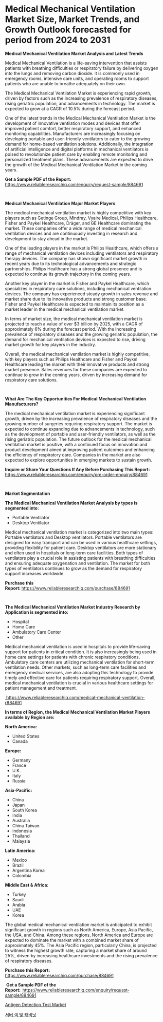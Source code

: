 <p><h1>Medical Mechanical Ventilation Market Size, Market Trends, and Growth Outlook forecasted for period from 2024 to 2031</h1></p><p><strong>Medical Mechanical Ventilation Market Analysis and Latest Trends</strong></p>
<p><p>Medical Mechanical Ventilation is a life-saving intervention that assists patients with breathing difficulties or respiratory failure by delivering oxygen into the lungs and removing carbon dioxide. It is commonly used in emergency rooms, intensive care units, and operating rooms to support patients who are unable to breathe adequately on their own. </p><p>The Medical Mechanical Ventilation Market is experiencing rapid growth, driven by factors such as the increasing prevalence of respiratory diseases, rising geriatric population, and advancements in technology. The market is expected to grow at a CAGR of 10.5% during the forecast period. </p><p>One of the latest trends in the Medical Mechanical Ventilation Market is the development of innovative ventilation modes and devices that offer improved patient comfort, better respiratory support, and enhanced monitoring capabilities. Manufacturers are increasingly focusing on developing portable and user-friendly ventilators to cater to the growing demand for home-based ventilation solutions. Additionally, the integration of artificial intelligence and digital platforms in mechanical ventilators is poised to revolutionize patient care by enabling remote monitoring and personalized treatment plans. These advancements are expected to drive the growth of the Medical Mechanical Ventilation Market in the coming years.</p></p>
<p><strong>Get a Sample PDF of the Report:&nbsp;</strong> <a href="https://www.reliableresearchiq.com/enquiry/request-sample/884691">https://www.reliableresearchiq.com/enquiry/request-sample/884691</a></p>
<p>&nbsp;</p>
<p><strong>Medical Mechanical Ventilation Major Market Players</strong></p>
<p><p>The medical mechanical ventilation market is highly competitive with key players such as Getinge Group, Mindray, Vyaire Medical, Philips Healthcare, Fisher and Paykel Healthcare, Dräger, and GE Healthcare dominating the market. These companies offer a wide range of medical mechanical ventilation devices and are continuously investing in research and development to stay ahead in the market.</p><p>One of the leading players in the market is Philips Healthcare, which offers a range of mechanical ventilation devices including ventilators and respiratory therapy devices. The company has shown significant market growth in recent years due to its technological advancements and strategic partnerships. Philips Healthcare has a strong global presence and is expected to continue its growth trajectory in the coming years.</p><p>Another key player in the market is Fisher and Paykel Healthcare, which specializes in respiratory care solutions, including mechanical ventilation devices. The company has experienced steady growth in sales revenue and market share due to its innovative products and strong customer base. Fisher and Paykel Healthcare is expected to maintain its position as a market leader in the medical mechanical ventilation market.</p><p>In terms of market size, the medical mechanical ventilation market is projected to reach a value of over $3 billion by 2025, with a CAGR of approximately 6% during the forecast period. With the increasing prevalence of respiratory diseases and the growing geriatric population, the demand for mechanical ventilation devices is expected to rise, driving market growth for key players in the industry.</p><p>Overall, the medical mechanical ventilation market is highly competitive, with key players such as Philips Healthcare and Fisher and Paykel Healthcare leading the market with their innovative products and strong market presence. Sales revenues for these companies are expected to continue to grow in the coming years, driven by increasing demand for respiratory care solutions.</p></p>
<p>&nbsp;</p>
<p><strong>What Are The Key Opportunities For Medical Mechanical Ventilation Manufacturers?</strong></p>
<p><p>The medical mechanical ventilation market is experiencing significant growth, driven by the increasing prevalence of respiratory diseases and the growing number of surgeries requiring respiratory support. The market is expected to continue expanding due to advancements in technology, such as the development of portable and user-friendly ventilators, as well as the rising geriatric population. The future outlook for the medical mechanical ventilation market is positive, with a continued focus on innovation and product development aimed at improving patient outcomes and enhancing the efficiency of respiratory care. Companies in the market are also expected to explore opportunities in emerging markets to sustain growth.</p></p>
<p><strong>Inquire or Share Your Questions If Any Before Purchasing This Report:</strong> <a href="https://www.reliableresearchiq.com/enquiry/pre-order-enquiry/884691">https://www.reliableresearchiq.com/enquiry/pre-order-enquiry/884691</a></p>
<p>&nbsp;</p>
<p><strong>Market Segmentation</strong></p>
<p><strong>The Medical Mechanical Ventilation Market Analysis by types is segmented into:</strong></p>
<p><ul><li>Portable Ventilator</li><li>Desktop Ventilator</li></ul></p>
<p><p>Medical mechanical ventilation market is categorized into two main types: Portable ventilators and Desktop ventilators. Portable ventilators are designed for easy transport and can be used in various healthcare settings, providing flexibility for patient care. Desktop ventilators are more stationary and often used in hospitals or long-term care facilities. Both types of ventilators play a crucial role in assisting patients with breathing difficulties and ensuring adequate oxygenation and ventilation. The market for both types of ventilators continues to grow as the demand for respiratory support increases worldwide.</p></p>
<p><strong>Purchase this Report:&nbsp;</strong><a href="https://www.reliableresearchiq.com/purchase/884691">https://www.reliableresearchiq.com/purchase/884691</a></p>
<p>&nbsp;</p>
<p><strong>The Medical Mechanical Ventilation Market Industry Research by Application is segmented into:</strong></p>
<p><ul><li>Hospital</li><li>Home Care</li><li>Ambulatory Care Center</li><li>Other</li></ul></p>
<p><p>Medical mechanical ventilation is used in hospitals to provide life-saving support for patients in critical condition. It is also increasingly being used in home care settings for patients with chronic respiratory conditions. Ambulatory care centers are utilizing mechanical ventilation for short-term ventilation needs. Other markets, such as long-term care facilities and emergency medical services, are also adopting this technology to provide timely and effective care for patients requiring respiratory support. Overall, medical mechanical ventilation is crucial in various healthcare settings for patient management and treatment.</p></p>
<p><a href="https://www.reliableresearchiq.com/medical-mechanical-ventilation-r884691">&nbsp;https://www.reliableresearchiq.com/medical-mechanical-ventilation-r884691</a></p>
<p><strong>In terms of Region, the Medical Mechanical Ventilation Market Players available by Region are:</strong></p>
<p>
    <p> <strong> North America: </strong>
        <ul>
            <li>United States</li>
            <li>Canada</li>
        </ul>
        </p> 
    <p> <strong> Europe: </strong>
        <ul>
            <li>Germany</li>
            <li>France</li>
            <li>U.K.</li>
            <li>Italy</li>
            <li>Russia</li>
        </ul>
        </p> 
    <p> <strong> Asia-Pacific: </strong>
        <ul>
            <li>China</li>
            <li>Japan</li>
            <li>South Korea</li>
            <li>India</li>
            <li>Australia</li>
            <li>China Taiwan</li>
            <li>Indonesia</li>
            <li>Thailand</li>
            <li>Malaysia</li>
        </ul>
        </p> 
    <p> <strong> Latin America: </strong>
        <ul>
            <li>Mexico</li>
            <li>Brazil</li>
            <li>Argentina Korea</li>
            <li>Colombia</li>
        </ul>
        </p> 
    <p> <strong> Middle East & Africa: </strong>
        <ul>
            <li>Turkey</li>
            <li>Saudi</li>
            <li>Arabia</li>
            <li>UAE</li>
            <li>Korea</li>
        </ul>
    </p>
    </p>
<p><p>The global medical mechanical ventilation market is anticipated to exhibit significant growth in regions such as North America, Europe, Asia Pacific, the USA, and China. Among these regions, North America and Europe are expected to dominate the market with a combined market share of approximately 45%. The Asia Pacific region, particularly China, is projected to witness the highest growth rate, capturing a market share of around 25%, driven by increasing healthcare investments and the rising prevalence of respiratory diseases.</p></p>
<p><strong>Purchase this Report: </strong><a href="https://www.reliableresearchiq.com/purchase/884691">https://www.reliableresearchiq.com/purchase/884691</a></p>
<p>&nbsp;<strong>Get a Sample PDF of the Report:&nbsp;&nbsp;</strong><a href="https://www.reliableresearchiq.com/enquiry/request-sample/884691">https://www.reliableresearchiq.com/enquiry/request-sample/884691</a></p>
<p><strong></strong></p>
<p><p><a href="https://issuu.com/reportprime-2/docs/antigen-detection-test-market-size-2030.pptx">Antigen Detection Test Market</a></p><p><a href="https://github.com/hxzi07639916/Market-Research-Report-List-3/blob/main/572718174357.md">서버 랙 및 캐비닛</a></p></p>